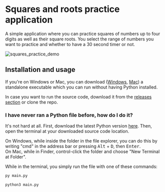 # Squares and roots practice application

A simple application where you can practice squares of numbers up to four digits as well as their square roots. You select the range of numbers you want to practice and whether to have a 30 second timer or not.

![squares_practice_demo](https://github.com/user-attachments/assets/ab1805ea-d247-4b5a-b3a2-2a337e894ac2)

## Installation and usage

If you're on Windows or Mac, you can download ([Windows](https://github.com/jaxvall/squares-practice/releases/latest/download/squares-practice.exe), [Mac](https://github.com/jaxvall/squares-practice/releases/latest/download/squares-practice.zip)) a standalone executable which you can run without having Python installed. 

In case you want to run the source code, download it from the [releases section](https://github.com/jaxvall/squares-practice/releases/latest) or clone the repo.

### I have never ran a Python file before, how do I do it?

It's not hard at all. First, download the latest Python version [here](https://www.python.org/downloads/). Then, open the terminal at your downloaded source code location.

On Windows, while inside the folder in the file explorer, you can do this by writing "cmd" in the address bar or pressing <kbd>Alt</kbd> + <kbd>D</kbd>, then <kbd>Enter</kbd>.<br />
On Mac, while in Finder, control-click the folder and choose "New Terminal at Folder".

While in the terminal, you simply run the file with one of these commands:
```bash
py main.py
```
```bash
python3 main.py
```
